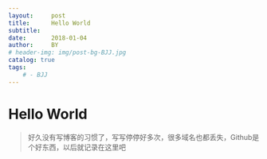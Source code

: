 ```yaml
---
layout:     post
title:      Hello World
subtitle:   
date:       2018-01-04
author:     BY
# header-img: img/post-bg-BJJ.jpg
catalog: true
tags:
    # - BJJ
---
```


# Hello World

> 好久没有写博客的习惯了，写写停停好多次，很多域名也都丢失，Github是个好东西，以后就记录在这里吧